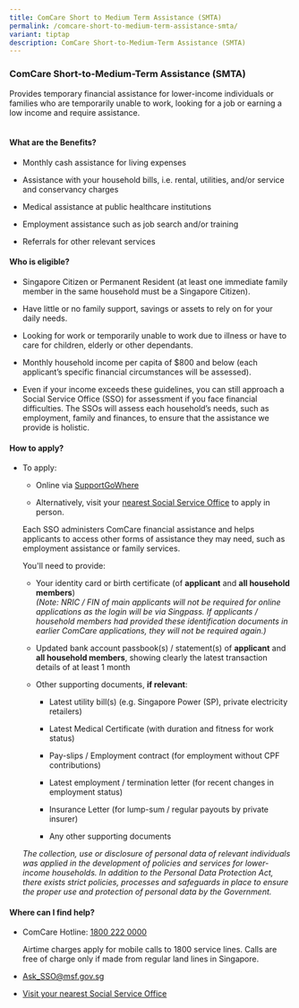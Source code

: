 ```yaml
---
title: ComCare Short to Medium Term Assistance (SMTA)
permalink: /comcare-short-to-medium-term-assistance-smta/
variant: tiptap
description: ComCare Short-to-Medium-Term Assistance (SMTA)
---
```

<h3><strong>ComCare Short-to-Medium-Term Assistance (SMTA)</strong></h3>
<p>Provides temporary financial assistance for lower-income individuals or
families who are temporarily unable to work, looking for a job or earning
a low income and require assistance.
<br>
</p>
<h4><br><strong>What are the Benefits?</strong></h4>
<ul>
<li>
<p>Monthly cash assistance for living expenses</p>
</li>
<li>
<p>Assistance with your household bills, i.e. rental, utilities, and/or service
and conservancy charges</p>
</li>
<li>
<p>Medical assistance​ at public healthcare institutions</p>
</li>
<li>
<p>Employment assistance such as job search and/or training</p>
</li>
<li>
<p>Referrals for other relevant services</p>
</li>
</ul>
<p></p>
<h4><strong>Who is eligible?</strong></h4>
<ul>
<li>
<p>Singapore Citizen or Permanent Resident (at least one immediate family
member in the same household must be a Singapore Citizen).</p>
</li>
<li>
<p>Have little or no family support, savings or assets to rely on for your
daily needs.</p>
</li>
<li>
<p>Looking for work or temporarily unable to work due to illness or have
to care for children, elderly or other dependants.</p>
</li>
<li>
<p>Monthly household income per capita of $800 and below (each applicant’s
specific financial circumstances will be assessed).</p>
</li>
<li>
<p>Even if your income exceeds these guidelines, you can still approach a
Social Service Office (SSO) for assessment if you face financial difficulties.
The SSOs will assess each household’s needs, such as employment, family
and finances, to ensure that the assistance we provide is holistic.</p>
</li>
</ul>
<p></p>
<h4><strong>How to apply?</strong></h4>
<ul>
<li>
<p>To apply:</p>
<ul>
<li>
<p>Online via <a href="https://supportgowhere.gov.sg/grants/smta" class="tiptap-a" rel="noopener noreferrer nofollow" target="_blank">SupportGoWhere</a>
</p>
</li>
<li>
<p>Alternatively, visit your <a href="https://www.msf.gov.sg/our-services/directories" class="tiptap-a" rel="noopener noreferrer nofollow" target="_blank">nearest Social Service Office</a> to
apply in person.</p>
</li>
</ul>
<p>Each SSO administers ComCare financial assistance and helps applicants
to access other forms of assistance they may need, such as employment assistance
or family services.</p>
<p>You'll need to provide:</p>
<ul>
<li>
<p>Your identity card or birth certificate (of <strong>applicant</strong> and <strong>all household members</strong>)
<br><em>(Note: NRIC / FIN of main applicants will not be required for online applications as the login will be via Singpass. If applicants / household members had provided these identification documents in earlier ComCare applications, they will not be required again.)</em>
</p>
</li>
<li>
<p>Updated bank account passbook(s) / statement(s) of <strong>applicant</strong> and <strong>all household members</strong>,
showing clearly the latest transaction details of at least 1 month</p>
</li>
<li>
<p>Other supporting documents, <strong>if relevant</strong>:</p>
<ul>
<li>
<p>Latest utility bill(s) (e.g. Singapore Power (SP), private electricity
retailers)</p>
</li>
<li>
<p>Latest Medical Certificate (with duration and fitness for work status)</p>
</li>
<li>
<p>Pay-slips / Employment contract (for employment without CPF contributions)</p>
</li>
<li>
<p>Latest employment / termination letter (for recent changes in employment
status)</p>
</li>
<li>
<p>Insurance Letter (for lump-sum / regular payouts by private insurer)</p>
</li>
<li>
<p>Any other supporting documents</p>
</li>
</ul>
</li>
</ul>
<p><em>The collection, use or disclosure of personal data of relevant individuals was applied in the development of policies and services for lower-income households. In addition to the Personal Data Protection Act, there exists strict policies, processes and safeguards in place to ensure the proper use and protection of personal data by the Government.</em>
</p>
</li>
</ul>
<p></p>
<h4><strong>Where can I find help?</strong></h4>
<ul>
<li>
<p>ComCare Hotline: <a href="tel:1800-222-0000" class="tiptap-a" rel="noopener noreferrer nofollow" target="_blank"><u>1800 222 0000</u></a>
</p>
<p>Airtime charges apply for mobile calls to 1800 service lines. Calls are
free of charge only if made from regular land lines in Singapore.</p>
</li>
<li>
<p><a href="mailto:Ask_SSO@msf.gov.sg" class="tiptap-a" rel="noopener noreferrer nofollow" target="_blank">Ask_SSO@msf.gov.sg</a>
</p>
</li>
<li>
<p><a href="https://www.msf.gov.sg/our-services/directories" class="tiptap-a" rel="noopener noreferrer nofollow" target="_blank">Visit your nearest Social Service Office</a>
</p>
</li>
</ul>
<p></p>